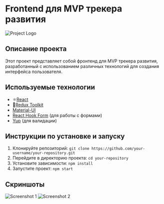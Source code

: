# Frontend для MVP трекера развития

![Project Logo](url/to/your/project/logo.png)

## Описание проекта

Этот проект представляет собой фронтенд для MVP трекера развития, разработанный с использованием различных технологий для создания интерфейса пользователя.

## Используемые технологии

- ⚛️[React](https://ru.reactjs.org/)
- 🔧[Redux Toolkit](https://redux-toolkit.js.org/)
- [Material-UI](https://material-ui.com/)
- [React Hook Form](https://react-hook-form.com/) (для работы с формами)
- [Yup](https://github.com/jquense/yup) (для валидации)

## Инструкции по установке и запуску

1. Клонируйте репозиторий: `git clone https://github.com/your-username/your-repository.git`
2. Перейдите в директорию проекта: `cd your-repository`
3. Установите зависимости: `npm install`
4. Запустите проект: `npm start`

## Скриншоты

![Screenshot 1](url/to/your/screenshot1.png)
![Screenshot 2](url/to/your/screenshot2.png)

